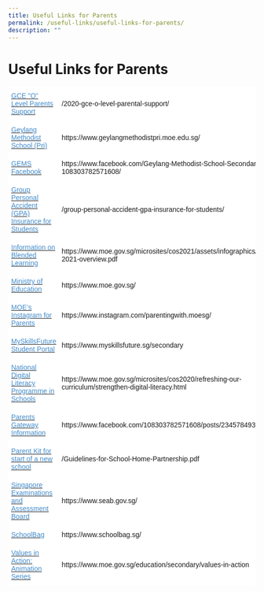 ```yaml
---
title: Useful Links for Parents
permalink: /useful-links/useful-links-for-parents/
description: ""
---
```

<h1><b>Useful Links for Parents</b></h1>


<table style="border-collapse:collapse;border-spacing:0" class="tg"><thead><tr><th style="background-color:#ffffff;border-color:#ffffff;border-style:solid;border-width:1px;color:#428BCA;font-family:Arial, sans-serif;font-size:14px;font-weight:normal;overflow:hidden;padding:10px 5px;text-align:left;vertical-align:top;word-break:normal"><a href="https://geylangmethodistsec.moe.edu.sg/2020-gce-o-level-parental-support/" target="_blank" rel="noopener noreferrer"><span style="text-decoration:none;color:#428BCA">GCE "O" Level Parents Support</span></a></th><th style="background-color:#ffffff;border-color:#ffffff;border-style:solid;border-width:1px;font-family:Arial, sans-serif;font-size:14px;font-weight:normal;overflow:hidden;padding:10px 5px;text-align:left;vertical-align:middle;word-break:normal">/2020-gce-o-level-parental-support/</th></tr></thead><tbody><tr><td style="background-color:#ffffff;border-color:#ffffff;border-style:solid;border-width:1px;color:#428BCA;font-family:Arial, sans-serif;font-size:14px;overflow:hidden;padding:10px 5px;text-align:left;vertical-align:top;word-break:normal"><a href="https://www.geylangmethodistpri.moe.edu.sg/" target="_blank" rel="noopener noreferrer"><span style="text-decoration:none;color:#428BCA">Geylang Methodist School (Pri)</span></a></td><td style="background-color:#ffffff;border-color:#ffffff;border-style:solid;border-width:1px;font-family:Arial, sans-serif;font-size:14px;overflow:hidden;padding:10px 5px;text-align:left;vertical-align:middle;word-break:normal">https://www.geylangmethodistpri.moe.edu.sg/</td></tr><tr><td style="background-color:#ffffff;border-color:#ffffff;border-style:solid;border-width:1px;color:#428BCA;font-family:Arial, sans-serif;font-size:14px;overflow:hidden;padding:10px 5px;text-align:left;vertical-align:top;word-break:normal"><a href="https://www.facebook.com/Geylang-Methodist-School-Secondary-108303782571608/" target="_blank" rel="noopener noreferrer"><span style="text-decoration:none;color:#428BCA">GEMS Facebook</span></a></td><td style="background-color:#ffffff;border-color:#ffffff;border-style:solid;border-width:1px;font-family:Arial, sans-serif;font-size:14px;overflow:hidden;padding:10px 5px;text-align:left;vertical-align:middle;word-break:normal">https://www.facebook.com/Geylang-Methodist-School-Secondary-108303782571608/</td></tr><tr><td style="background-color:#ffffff;border-color:#ffffff;border-style:solid;border-width:1px;color:#428BCA;font-family:Arial, sans-serif;font-size:14px;overflow:hidden;padding:10px 5px;text-align:left;vertical-align:top;word-break:normal"><a href="https://geylangmethodistsec.moe.edu.sg/group-personal-accident-gpa-insurance-for-students/" target="_blank" rel="noopener noreferrer"><span style="text-decoration:none;color:#428BCA">Group Personal Accident (GPA) Insurance for Students</span></a></td><td style="background-color:#ffffff;border-color:#ffffff;border-style:solid;border-width:1px;font-family:Arial, sans-serif;font-size:14px;overflow:hidden;padding:10px 5px;text-align:left;vertical-align:middle;word-break:normal">/group-personal-accident-gpa-insurance-for-students/</td></tr><tr><td style="background-color:#ffffff;border-color:#ffffff;border-style:solid;border-width:1px;color:#428BCA;font-family:Arial, sans-serif;font-size:14px;overflow:hidden;padding:10px 5px;text-align:left;vertical-align:top;word-break:normal"><a href="https://www.moe.gov.sg/microsites/cos2021/assets/infographics/cos-2021-overview.pdf" target="_blank" rel="noopener noreferrer"><span style="text-decoration:none;color:#428BCA">Information on Blended Learning</span></a></td><td style="background-color:#ffffff;border-color:#ffffff;border-style:solid;border-width:1px;font-family:Arial, sans-serif;font-size:14px;overflow:hidden;padding:10px 5px;text-align:left;vertical-align:middle;word-break:normal">https://www.moe.gov.sg/microsites/cos2021/assets/infographics/cos-2021-overview.pdf</td></tr><tr><td style="background-color:#ffffff;border-color:#ffffff;border-style:solid;border-width:1px;color:#428BCA;font-family:Arial, sans-serif;font-size:14px;overflow:hidden;padding:10px 5px;text-align:left;vertical-align:top;word-break:normal"><a href="https://www.moe.gov.sg/" target="_blank" rel="noopener noreferrer"><span style="text-decoration:none;color:#428BCA">Ministry of Education</span></a></td><td style="background-color:#ffffff;border-color:#ffffff;border-style:solid;border-width:1px;font-family:Arial, sans-serif;font-size:14px;overflow:hidden;padding:10px 5px;text-align:left;vertical-align:middle;word-break:normal">https://www.moe.gov.sg/</td></tr><tr><td style="background-color:#ffffff;border-color:#ffffff;border-style:solid;border-width:1px;color:#428BCA;font-family:Arial, sans-serif;font-size:14px;overflow:hidden;padding:10px 5px;text-align:left;vertical-align:top;word-break:normal"><a href="https://www.instagram.com/parentingwith.moesg/" target="_blank" rel="noopener noreferrer"><span style="text-decoration:none;color:#428BCA">MOE’s Instagram for Parents</span></a></td><td style="background-color:#ffffff;border-color:#ffffff;border-style:solid;border-width:1px;font-family:Arial, sans-serif;font-size:14px;overflow:hidden;padding:10px 5px;text-align:left;vertical-align:middle;word-break:normal">https://www.instagram.com/parentingwith.moesg/</td></tr><tr><td style="background-color:#ffffff;border-color:#ffffff;border-style:solid;border-width:1px;color:#428BCA;font-family:Arial, sans-serif;font-size:14px;overflow:hidden;padding:10px 5px;text-align:left;vertical-align:top;word-break:normal"><a href="https://www.myskillsfuture.sg/secondary" target="_blank" rel="noopener noreferrer"><span style="text-decoration:none;color:#428BCA">MySkillsFuture Student Portal</span></a></td><td style="background-color:#ffffff;border-color:#ffffff;border-style:solid;border-width:1px;font-family:Arial, sans-serif;font-size:14px;overflow:hidden;padding:10px 5px;text-align:left;vertical-align:middle;word-break:normal">https://www.myskillsfuture.sg/secondary</td></tr><tr><td style="background-color:#ffffff;border-color:#ffffff;border-style:solid;border-width:1px;color:#428BCA;font-family:Arial, sans-serif;font-size:14px;overflow:hidden;padding:10px 5px;text-align:left;vertical-align:top;word-break:normal"><a href="https://www.moe.gov.sg/microsites/cos2020/refreshing-our-curriculum/strengthen-digital-literacy.html" target="_blank" rel="noopener noreferrer"><span style="text-decoration:none;color:#428BCA">National Digital Literacy</span></a><a href="https://www.moe.gov.sg/microsites/cos2020/refreshing-our-curriculum/strengthen-digital-literacy.html" target="_blank" rel="noopener noreferrer"> </a><a href="https://www.moe.gov.sg/microsites/cos2020/refreshing-our-curriculum/strengthen-digital-literacy.html" target="_blank" rel="noopener noreferrer"><span style="text-decoration:none;color:#428BCA">Programme</span></a><a href="https://www.moe.gov.sg/microsites/cos2020/refreshing-our-curriculum/strengthen-digital-literacy.html" target="_blank" rel="noopener noreferrer"> </a><a href="https://www.moe.gov.sg/microsites/cos2020/refreshing-our-curriculum/strengthen-digital-literacy.html" target="_blank" rel="noopener noreferrer"><span style="text-decoration:none;color:#428BCA">in Schools</span></a></td><td style="background-color:#ffffff;border-color:#ffffff;border-style:solid;border-width:1px;font-family:Arial, sans-serif;font-size:14px;overflow:hidden;padding:10px 5px;text-align:left;vertical-align:middle;word-break:normal">https://www.moe.gov.sg/microsites/cos2020/refreshing-our-curriculum/strengthen-digital-literacy.html</td></tr><tr><td style="background-color:#ffffff;border-color:#ffffff;border-style:solid;border-width:1px;color:#428BCA;font-family:Arial, sans-serif;font-size:14px;overflow:hidden;padding:10px 5px;text-align:left;vertical-align:top;word-break:normal"><a href="https://www.facebook.com/108303782571608/posts/2345784938823470/" target="_blank" rel="noopener noreferrer"><span style="text-decoration:none;color:#428BCA">Parents Gateway Information</span></a></td><td style="background-color:#ffffff;border-color:#ffffff;border-style:solid;border-width:1px;font-family:Arial, sans-serif;font-size:14px;overflow:hidden;padding:10px 5px;text-align:left;vertical-align:middle;word-break:normal">https://www.facebook.com/108303782571608/posts/2345784938823470/</td></tr><tr><td style="background-color:#ffffff;border-color:#ffffff;border-style:solid;border-width:1px;color:#428BCA;font-family:Arial, sans-serif;font-size:14px;overflow:hidden;padding:10px 5px;text-align:left;vertical-align:top;word-break:normal"><a href="https://geylangmethodistsec.moe.edu.sg/wp-content/uploads/2020/01/Guidelines-for-School-Home-Partnership.pdf" target="_blank" rel="noopener noreferrer"><span style="text-decoration:none;color:#428BCA">Parent Kit for start of a new school</span></a></td><td style="background-color:#ffffff;border-color:#ffffff;border-style:solid;border-width:1px;font-family:Arial, sans-serif;font-size:14px;overflow:hidden;padding:10px 5px;text-align:left;vertical-align:middle;word-break:normal">/Guidelines-for-School-Home-Partnership.pdf</td></tr><tr><td style="background-color:#ffffff;border-color:#ffffff;border-style:solid;border-width:1px;color:#428BCA;font-family:Arial, sans-serif;font-size:14px;overflow:hidden;padding:10px 5px;text-align:left;vertical-align:top;word-break:normal"><a href="https://www.seab.gov.sg/" target="_blank" rel="noopener noreferrer"><span style="text-decoration:none;color:#428BCA">Singapore Examinations and Assessment Board</span></a></td><td style="background-color:#ffffff;border-color:#ffffff;border-style:solid;border-width:1px;font-family:Arial, sans-serif;font-size:14px;overflow:hidden;padding:10px 5px;text-align:left;vertical-align:middle;word-break:normal">https://www.seab.gov.sg/</td></tr><tr><td style="background-color:#ffffff;border-color:#ffffff;border-style:solid;border-width:1px;color:#428BCA;font-family:Arial, sans-serif;font-size:14px;overflow:hidden;padding:10px 5px;text-align:left;vertical-align:top;word-break:normal"><a href="https://www.schoolbag.sg/" target="_blank" rel="noopener noreferrer"><span style="text-decoration:none;color:#428BCA">SchoolBag</span></a></td><td style="background-color:#ffffff;border-color:#ffffff;border-style:solid;border-width:1px;font-family:Arial, sans-serif;font-size:14px;overflow:hidden;padding:10px 5px;text-align:left;vertical-align:middle;word-break:normal">https://www.schoolbag.sg/</td></tr><tr><td style="background-color:#ffffff;border-color:#ffffff;border-style:solid;border-width:1px;color:#428BCA;font-family:Arial, sans-serif;font-size:14px;overflow:hidden;padding:10px 5px;text-align:left;vertical-align:top;word-break:normal"><a href="https://www.moe.gov.sg/education/secondary/values-in-action" target="_blank" rel="noopener noreferrer"><span style="text-decoration:none;color:#428BCA">Values in Action: Animation Series</span></a></td><td style="background-color:#ffffff;border-color:#ffffff;border-style:solid;border-width:1px;font-family:Arial, sans-serif;font-size:14px;overflow:hidden;padding:10px 5px;text-align:left;vertical-align:middle;word-break:normal">https://www.moe.gov.sg/education/secondary/values-in-action</td></tr></tbody></table>